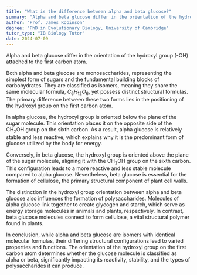 ```yaml
---
title: "What is the difference between alpha and beta glucose?"
summary: "Alpha and beta glucose differ in the orientation of the hydroxyl group (-OH) on the first carbon atom."
author: "Prof. James Robinson"
degree: "PhD in Evolutionary Biology, University of Cambridge"
tutor_type: "IB Biology Tutor"
date: 2024-07-09
---
```


Alpha and beta glucose differ in the orientation of the hydroxyl group (-OH) attached to the first carbon atom.

Both alpha and beta glucose are monosaccharides, representing the simplest form of sugars and the fundamental building blocks of carbohydrates. They are classified as isomers, meaning they share the same molecular formula, $C_6H_{12}O_6$, yet possess distinct structural formulas. The primary difference between these two forms lies in the positioning of the hydroxyl group on the first carbon atom.

In alpha glucose, the hydroxyl group is oriented below the plane of the sugar molecule. This orientation places it on the opposite side of the CH$_2$OH group on the sixth carbon. As a result, alpha glucose is relatively stable and less reactive, which explains why it is the predominant form of glucose utilized by the body for energy.

Conversely, in beta glucose, the hydroxyl group is oriented above the plane of the sugar molecule, aligning it with the CH$_2$OH group on the sixth carbon. This configuration leads to a more reactive and less stable molecule compared to alpha glucose. Nevertheless, beta glucose is essential for the formation of cellulose, the primary structural component of plant cell walls.

The distinction in the hydroxyl group orientation between alpha and beta glucose also influences the formation of polysaccharides. Molecules of alpha glucose link together to create glycogen and starch, which serve as energy storage molecules in animals and plants, respectively. In contrast, beta glucose molecules connect to form cellulose, a vital structural polymer found in plants.

In conclusion, while alpha and beta glucose are isomers with identical molecular formulas, their differing structural configurations lead to varied properties and functions. The orientation of the hydroxyl group on the first carbon atom determines whether the glucose molecule is classified as alpha or beta, significantly impacting its reactivity, stability, and the types of polysaccharides it can produce.
    